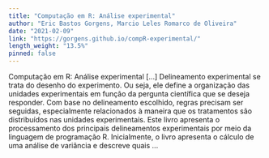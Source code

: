 ```yaml
---
title: "Computação em R: Análise experimental"
author: "Eric Bastos Gorgens, Marcio Leles Romarco de Oliveira"
date: "2021-02-09"
link: "https://gorgens.github.io/compR-experimental/"
length_weight: "13.5%"
pinned: false
---
```


Computação em R: Análise experimental [...] Delineamento experimental se trata do desenho do experimento. Ou seja, ele define a organização das unidades experimentais em função da pergunta científica que se deseja responder. Com base no delineamento escolhido, regras precisam ser seguidas, especialmente relacionados à maneira que os tratamentos são distribuídos nas unidades experimentais. Este livro apresenta o processamento dos principais delineamentos experimentais por meio da linguagem de programação R. Inicialmente, o livro apresenta o cálculo de uma análise de variância e descreve quais ...
